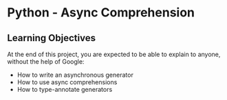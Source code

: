# Python - Async Comprehension

## Learning Objectives

At the end of this project, you are expected to be able to explain to anyone, without the help of Google:

+ How to write an asynchronous generator
+ How to use async comprehensions
+ How to type-annotate generators
